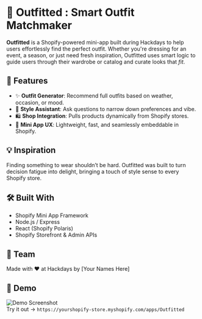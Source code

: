 # 👗 Outfitted : Smart Outfit Matchmaker

**Outfitted** is a Shopify-powered mini-app built during Hackdays to help users effortlessly find the perfect outfit. Whether you're dressing for an event, a season, or just need fresh inspiration, Outfitted uses smart logic to guide users through their wardrobe or catalog and curate looks that *fit*.

## 🚀 Features
- ✨ **Outfit Generator**: Recommend full outfits based on weather, occasion, or mood.
- 🧠 **Style Assistant**: Ask questions to narrow down preferences and vibe.
- 🛍️ **Shop Integration**: Pulls products dynamically from Shopify stores.
- 🧩 **Mini App UX**: Lightweight, fast, and seamlessly embeddable in Shopify.

## 💡 Inspiration
Finding something to wear shouldn’t be hard. Outfitted was built to turn decision fatigue into delight, bringing a touch of style sense to every Shopify store.

## 🛠️ Built With
- Shopify Mini App Framework
- Node.js / Express
- React (Shopify Polaris)
- Shopify Storefront & Admin APIs

## 👥 Team
Made with ❤️ at Hackdays by [Your Names Here]

## 📸 Demo
![Demo Screenshot](demo.png)  
Try it out → `https://yourshopify-store.myshopify.com/apps/Outfitted`